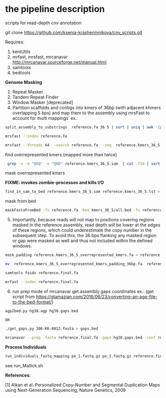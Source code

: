 # the pipeline description
scripts for read-depth cnv annotation

git clone https://github.com/ksenia-krasheninnikova/cnv_scripts.git

Requires:

1. kentUtils
2. mrfast, mrsfast, mrcanavar http://mrcanavar.sourceforge.net/manual.html
3. samtools
4. bedtools

**Genome Masking**

1. Repeat Masker
2. Tandem Repeat Finder
3. Window Masker [deprecated]
4. Partition scaffolds and contigs into kmers of 36bp (with adjacent khmers overlapping 5 bps) and map them to the assembly using mrsFast to account for multi mappings’ 
ex.:
```bash
split_assembly_to_substrings  reference.fa 36 5 | sort | uniq | awk '{print "@kmer"NR"\n"$0}'> reference.kmers_36_5.fa 

mrsfast --index reference.fa

mrsfast --threads 64 --search reference.fa --seq  reference.kmers_36_5.fa -o reference.kmers_36_5.sam
```

find overrepresented kmers (mapped more than twice)
```bash
 grep -v -e "@SQ" -e "@HD" reference.kmers_36_5.sam  | cut -f10 | sort | uniq -c | sed 's/ \+ //g' | awk '{if ($1 > 2) print;}'> reference.kmers_36_5.lst
```

mask overrepresented kmers

**FIXME: invokes zombie-processes and kills I/O**
```bash
find_in_sam_to_bed reference.kmers_36_5.sam reference.kmers_36_5.lst > reference.kmers_36_5.bed

```

mask from bed
```bash
maskFastaFromBed -fi reference.fa -bed kmers_36_5/all.bed -fo reference.kmers_36_5_overrepresented_kmers.fa
```

5. Importantly, because reads will not map to positions covering regions masked in the reference assembly, read depth will be lower at the edges of these regions, which could underestimate the copy number in the subsequent step. To avoid this, the 36 bps flanking any masked region or gap were masked as well and thus not included within the defined windows.

```bash
mask_padding reference.kmers_36_5_overrepresented_kmers.fa > reference.kmers_36_5_overrepresented_kmers_padding_36bp.fa

mv  reference.kmers_36_5_overrepresented_kmers_padding_36bp.fa  reference.final.fa

samtools faidx reference.final.fa

mrfast --index reference.final.fa
```

6. run prep mode of mrcanavar
get assembly gaps coordinates
ex.: (get script from https://gtamazian.com/2016/06/23/converting-an-agp-file-to-the-bed-format/)

```bash
agp2bed.py hg38.agp hg38.gaps.bed

OR

./get_gaps.py 306-KK-0012.fasta > gaps.bed

mrcanavar --prep -fasta reference.final.fa -gaps hg38.gaps.bed -conf reference.conf
```

**Process Individuals**
```bash
run_individuals_fastq_mapping pe_1.fastq.gz pe_2.fastq.gz reference.final.fa id working_dir  destination_dir/id reference.conf --threads 10
```

see run_Mallick.sh 


**References:**

[1] Alkan et al. Personalized Copy-Number and Segmental Duplication Maps using Next-Generation Sequencing, Nature Genetics, 2009
